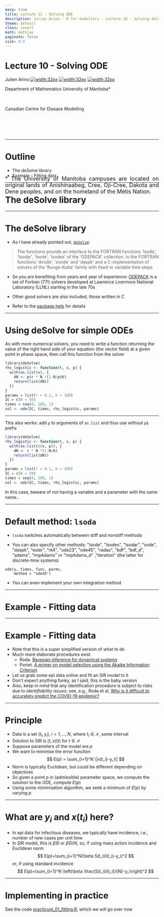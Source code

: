 ```yaml
---
marp: true
title: Lecture 11 - Solving DDE
description: Julien Arino - R for modellers - Lecture 10 - Solving delay differential equations (DDE) in R
theme: default
class: invert
math: mathjax
paginate: false
size: 4:3
---
```


<style>
  img[alt~="center"] {
    display: block;
    margin: 0 auto;
  }
</style>

<!-- backgroundColor: black -->
<!-- _backgroundImage: "linear-gradient(to top, #85110d, 1%, black)" -->

# Lecture 10 - Solving ODE

Julien Arino [![width:32px](https://raw.githubusercontent.com/julien-arino/presentations/main/FIGS/icons/email-round.png)](mailto:Julien.Arino@umanitoba.ca) [![width:32px](https://raw.githubusercontent.com/julien-arino/presentations/main/FIGS/icons/world-wide-web.png)](https://julien-arino.github.io/) [![width:32px](https://raw.githubusercontent.com/julien-arino/presentations/main/FIGS/icons/github-icon.png)](https://github.com/julien-arino)

Department of Mathematics
University of Manitoba*

<div style = "font-size:18px; margin-top:-10px; padding-bottom:30px;"></div>

Canadian Centre for Disease Modelling

<div style = "text-align: justify; position: relative; bottom: -5%; font-size:18px;">
* The University of Manitoba campuses are located on original lands of Anishinaabeg, Cree, Oji-Cree, Dakota and Dene peoples, and on the homeland of the Métis Nation.</div>

---

<!-- _backgroundImage: "radial-gradient(red,30%,black)" -->
# Outline

- The deSolve library
- Example - Fitting data

---

<!-- _backgroundImage: "linear-gradient(to bottom, red, black)" -->
# The deSolve library

---

# The deSolve library

- As I have already pointed out, [`deSolve`](https://cran.r-project.org/web/packages/deSolve/index.html):
> The functions provide an interface to the FORTRAN functions 'lsoda', 'lsodar', 'lsode', 'lsodes' of the 'ODEPACK' collection, to the FORTRAN functions 'dvode', 'zvode' and 'daspk' and a C-implementation of solvers of the 'Runge-Kutta' family with fixed or variable time steps

- So you are benefiting from years and year of experience: [ODEPACK](https://computing.llnl.gov/projects/odepack) is a set of Fortran (77!) solvers developed at Lawrence Livermore National Laboratory (LLNL) starting in the late 70s

- Other good solvers are also included, those written in C

- Refer to the [package help](https://cran.r-project.org/web/packages/deSolve/deSolve.pdf) for details

---

# Using deSolve for simple ODEs

As with more numerical solvers, you need to write a function returning the value of the right hand side of your equation (the vector field) at a given point in phase space, then call this function from the solver

```R
library(deSolve)
rhs_logistic <- function(t, x, p) {
  with(as.list(x), {
    dN <- p$r * N *(1-N/p$K)
    return(list(dN))
  })
}
params = list(r = 0.1, K = 100)
IC = c(N = 50)
times = seq(0, 100, 1)
sol <- ode(IC, times, rhs_logistic, params)
```

---

This also works: add `p` to arguments of `as.list` and thus use without `p$` prefix

```R
library(deSolve)
rhs_logistic <- function(t, x, p) {
  with(as.list(c(x, p)), {
    dN <- r * N *(1-N/K)
    return(list(dN))
  })
}
params = list(r = 0.1, K = 100)
IC = c(N = 50)
times = seq(0, 100, 1)
sol <- ode(IC, times, rhs_logistic, params)
```

In this case, beware of not having a variable and a parameter with the same name..

---

# Default method: `lsoda`

- `lsoda` switches automatically between stiff and nonstiff methods

- You can also specify other methods: "lsode", "lsodes", "lsodar", "vode", "daspk", "euler", "rk4", "ode23", "ode45", "radau", "bdf", "bdf_d", "adams", "impAdams" or "impAdams_d" ,"iteration" (the latter for discrete-time systems)

```
ode(y, times, func, parms, 
    method = "ode45")
```

- You can even implement your own integration method

---

<!-- _backgroundImage: "linear-gradient(to bottom, red, black)" -->
# Example - Fitting data

---

# Example - Fitting data

- Note that this is a super simplified version of what to do
- Much more elaborate procedures exist
  - Roda. [Bayesian inference for dynamical systems](https://doi.org/10.1016/j.idm.2019.12.007)
  - Portet. [A primer on model selection using the Akaike Information Criterion](https://doi.org/10.1016/j.idm.2019.12.010)
- Let us grab some epi data online and fit an SIR model to it
- Don't expect anything funky, as I said, this is the baby version
- Also, keep in mind that any identification procedure is subject to risks due to *identifiability issues*; see, e.g., Roda et al, [Why is it difficult to accurately predict the COVID-19 epidemic?](https://doi.org/10.1016/j.idm.2020.03.001)

---

# Principle

- Data is a set $(t_i,y_i)$, $i=1,\ldots,N$, where $t_i\in\mathcal{I}$, some interval
- Solution to SIR is $(t,x(t))$ for $t\in\mathcal{I}$
- Suppose parameters of the model are $p$
- We want to minimise the error function
$$
E(p) = \sum_{i=1}^N \|x(t_i)-y_i\|
$$
- Norm is typically Euclidean, but could be different depending on objectives
- So given a point $p$ in (admissible) parameter space, we compute the solution to the ODE, compute $E(p)$
- Using some minimisation algorithm, we seek a minimum of $E(p)$ by varying $p$

---

# What are $y_i$ and $x(t_i)$ here?

- In epi data for infectious diseases, we typically have incidence, i.e., number of new cases per unit time
- In SIR model, this is $\beta SI$ or $\beta SI/N$, so, if using mass action incidence and Euclidean norm
$$
E(p)=\sum_{i=1}^N(\beta S(t_i)I(t_i)-y_i)^2
$$
or, if using standard incidence
$$
E(p)=\sum_{i=1}^N
\left(\beta \frac{S(t_i)I(t_i)}{N}-y_i\right)^2
$$

---

# Implementing in practice

See the code [practicum_01_fitting.R](https://raw.githubusercontent.com/julien-arino/3MC-course-epidemiological-modelling/main/CODE/practicum_01_fitting.R), which we will go over now